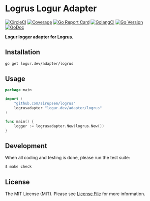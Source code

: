 # Logrus Logur Adapter

[![CircleCI](https://circleci.com/gh/logur/adapter-logrus.svg?style=svg)](https://circleci.com/gh/logur/adapter-logrus)
[![Coverage](https://gocover.io/_badge/logur.dev/adapter/logrus)](https://gocover.io/logur.dev/adapter/logrus)
[![Go Report Card](https://goreportcard.com/badge/logur.dev/adapter/logrus?style=flat-square)](https://goreportcard.com/report/logur.dev/adapter/logrus)
[![GolangCI](https://golangci.com/badges/github.com/logur/adapter-logrus.svg)](https://golangci.com/r/github.com/logur/adapter-logrus)
[![Go Version](https://img.shields.io/badge/go%20version-%3E=1.11-61CFDD.svg?style=flat-square)](https://github.com/logur/adapter-logrus)
[![GoDoc](http://img.shields.io/badge/godoc-reference-5272B4.svg?style=flat-square)](https://godoc.org/logur.dev/adapter/logrus)

**Logur logger adapter for [Logrus](https://github.com/sirupsen/logrus).**


## Installation

```bash
go get logur.dev/adapter/logrus
```


## Usage

```go
package main

import (
	"github.com/sirupsen/logrus"
	logrusadapter "logur.dev/adapter/logrus"
)

func main() {
	logger := logrusadapter.New(logrus.New())
}
```


## Development

When all coding and testing is done, please run the test suite:

``` bash
$ make check
```


## License

The MIT License (MIT). Please see [License File](LICENSE) for more information.
